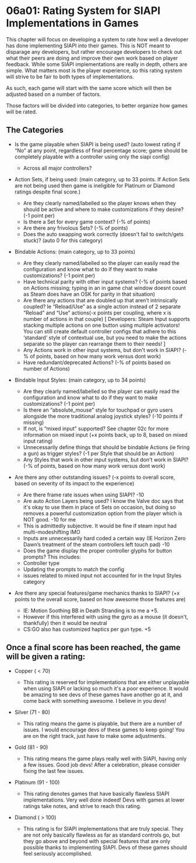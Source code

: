 # 06a01: Rating System for SIAPI Implementations in Games

This chapter will focus on developing a system to rate how well a developer has done implementing SIAPI into their games. This is NOT meant to disparage any developers, but rather encourage developers to check out what their peers are doing and improve their own work based on player feedback. While some SIAPI implementations are really in depth, others are simple. What matters most is the player experience, so this rating system will strive to be fair to both types of implementations.

As such, each game will start with the same score which will then be adjusted based on a number of factors.

Those factors will be divided into categories, to better organize how games will be rated.

## The Categories

* Is the game playable when SIAPI is being used? (auto lowest rating if “No” at any point, regardless of final percentage score; game should be completely playable with a controller using only the siapi config)
  * Across all major controllers?

* Action Sets, if being used: (main category, up to 33 points. If Action Sets are not being used then game is ineligible for Platinum or Diamond ratings despite final score.)
  * Are they clearly named/labelled so the player knows when they should be active and where to make customizations if they desire? (-1 point per)
  * Is there a Set for every game context? (-% of points)
  * Are there any frivolous Sets? (-% of points)
  * Does the auto swapping work correctly (doesn't fail to switch/gets stuck)? (auto 0 for this category)

* Bindable Actions: (main category, up to 33 points)
  * Are they clearly named/labelled so the player can easily read the configuration and know what to do if they want to make customizations? (-1 point per)
  * Have technical parity with other input systems? (-% of points based on Actions missing; typing in an in game chat window doesnt count as Steam does have an OSK for parity in that situation)
  * Are there any actions that are doubled up that aren’t intrinsically coupled? Ie “Reload/Use” as a single action instead of 2 separate “Reload” and “Use” actions(-x points per coupling, where x is number of actions in that couple)
[ Developers: Steam Input supports stacking multiple actions on one button using multiple activators! You can still create default controller configs that adhere to this ‘standard’ style of contextual use, but you need to make the actions separate so the player can rearrange them to their needs! ]
  * Any Actions work in other input systems, but don't work in SIAPI? (-% of points, based on how many work versus dont work)
  * Have redundant/deprecated Actions? (-% of points based on number of Actions)

* Bindable Input Styles: (main category, up to 34 points)
  * Are they clearly named/labelled so the player can easily read the configuration and know what to do if they want to make customizations? (-1 point per)
  * Is there an “absolute_mouse” style for touchpad or gyro users alongside the more traditional analog joystick styles? (-10 points if missing)
   * If not, is “mixed input” supported? See chapter 02c for more information on mixed input (+x points back, up to 8, based on mixed input rating)
  * Unnecessarily define things that should be bindable Actions (ie firing a gun) as trigger styles? (-1 per Style that should be an Action)
  * Any Styles that work in other input systems, but don't work in SIAPI? (-% of points, based on how many work versus dont work)

* Are there any other outstanding issues? (-x points to overall score, based on severity of its impact to the experience)
  * Are there frame rate issues when using SIAPI? -10
  * Are auto Action Layers being used? I know the Valve doc says that it's okay to use them in place of Sets on occasion, but doing so removes a powerful customization option from the player which is NOT good. -10 for me
   * This is admittedly subjective. It would be fine if steam input had multi-modeshifting IMO
  * Inputs are unnecessarily hard coded a certain way (IE Horizon Zero Dawn’s treatment of the steam controllers left touch pad) -10
  * Does the game display the proper controller glyphs for button prompts? This includes:
   * Controller type
   * Updating the prompts to match the config
   * issues related to mixed input not accounted for in the Input Styles category

* Are there any special features/game mechanics thanks to SIAPI? (+x points to the overall score, based on how awesome those features are)
  * IE: Motion Soothing BB in Death Stranding is to me a +5.
   * However if this interfered with using the gyro as a mouse (it doesn't, thankfully) then it would be neutral
  * CS:GO also has customized haptics per gun type. +5

## Once a final score has been reached, the game will be given a rating:

* Copper ( < 70)
  * This rating is reserved for implementations that are either unplayable when using SIAPI or lacking so much it's a poor experience. It would be amazing to see devs of these games have another go at it, and come back with something awesome. I believe in you devs!

* Silver (71 - 80)
  * This rating means the game is playable, but there are a number of issues. I would encourage devs of these games to keep going! You are on the right track, just have to make some adjustments.

* Gold (81 - 90)
  * This rating means the game plays really well with SIAPI, having only a few issues. Good job devs! After a celebration, please consider fixing the last few issues.

* Platinum (91 - 100)
  * This rating denotes games that have basically flawless SIAPI implementations. Very well done indeed! Devs with games at lower ratings take notes, and strive to reach this rating.

* Diamond ( > 100)
  * This rating is for SIAPI implementations that are truly special. They are not only basically flawless as far as standard controls go, but they go above and beyond with special features that are only possible thanks to implementing SIAPI. Devs of these games should feel seriously accomplished.
